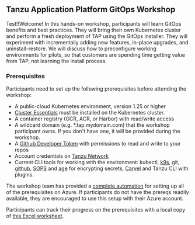 ## Tanzu Application Platform GitOps Workshop

Test!!Welcome! In this hands-on workshop, participants will learn GitOps benefits and best practices. They will bring their own Kubernetes cluster and perform a fresh deployment of TAP using the GitOps installer. They will experiment with incrementally adding new features, in-place upgrades, and uninstall-restore. We will discuss how to preconfigure working environments for pilots, so that customers are spending time getting value from TAP, not learning the install process.

### Prerequisites

Participants need to set up the following prerequisites before attending the workshop:
* A public-cloud Kubernetes environment, version 1.25 or higher
* [Cluster Essentials](https://docs.vmware.com/en/Cluster-Essentials-for-VMware-Tanzu/1.6/cluster-essentials/deploy.html) must be installed on the Kubernetes cluster.
* A container registry (GCR, ACR, or Harbor) with read/write access
* A wildcard domain (e.g. *.tap.mydomain.com) that the workshop participant owns. If you don't have one, it will be provided during the workshop.
* A [Github Developer Token](https://docs.github.com/en/authentication/keeping-your-account-and-data-secure/managing-your-personal-access-tokens#creating-a-personal-access-token-classic) with permissions to read and write to your repos
* Account credentials on [Tanzu Network](https://network.tanzu.vmware.com/)
* Current CLI tools for working with the environment: kubectl, [k9s](https://k9scli.io/topics/install/), git, [github](https://cli.github.com/manual/installation), [SOPS](https://github.com/mozilla/sops/releases) and [age](https://github.com/FiloSottile/age#installation) for encrypting secrets, [Carvel](https://carvel.dev/#install) and Tanzu CLI with plugins.

The workshop team has provided a [complete automation](infrastructure/) for setting up all of the prerequisites on Azure. If participants do not have the prereqs readily available, they are encouraged to use this setup with their Azure account.

Participants can track their progress on the prerequisites with a local copy of [this Excel worksheet](https://github.com/tanzu-end-to-end/tap-gitops-workshop/raw/main/Prereqs.xlsx).
